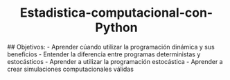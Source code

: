<div align="center">
  <h1> Estadistica-computacional-con-Python</h1>
</div>
## Objetivos:
- Aprender cúando utilizar la programación dinámica y sus beneficios
- Entender la diferencia entre programas deterministas y estocásticos
- Aprender a utilizar la programación estocástica
- Aprender a crear simulaciones computacionales válidas
